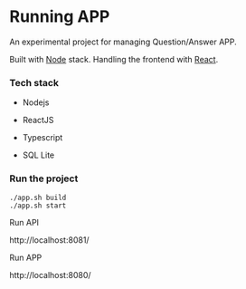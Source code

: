 # Running APP

An experimental project for managing Question/Answer APP.

Built with [Node](https://nodejs.org) stack.
Handling the frontend with [React](https://reactjs.org).

### Tech stack

- Nodejs

- ReactJS

- Typescript

- SQL Lite

### Run the project

```
./app.sh build
./app.sh start
```

Run API

http://localhost:8081/

Run APP

http://localhost:8080/
